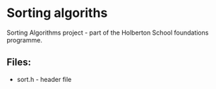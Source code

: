 # Sorting algoriths

Sorting Algorithms project - part of the Holberton School foundations programme.

## Files:

- sort.h - header file
